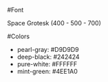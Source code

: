 #Font

Space Grotesk (400 - 500 - 700)

#Colors

- pearl-gray: #D9D9D9
- deep-black: #242424
- pure-white: #FFFFFF
- mint-green: #4EE1A0

